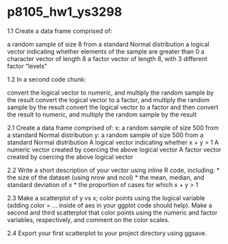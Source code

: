 # p8105_hw1_ys3298

1.1 Create a data frame comprised of:

a random sample of size 8 from a standard Normal distribution
a logical vector indicating whether elements of the sample are greater than 0
a character vector of length 8
a factor vector of length 8, with 3 different factor “levels”

1.2 In a second code chunk:

convert the logical vector to numeric, and multiply the random sample by the result
convert the logical vector to a factor, and multiply the random sample by the result
convert the logical vector to a factor and then convert the result to numeric, and multiply the random sample by the result

2.1 
Create a data frame comprised of:
x: a random sample of size 500 from a standard Normal distribution
y: a random sample of size 500 from a standard Normal distribution
A logical vector indicating whether x + y > 1
A numeric vector created by coercing the above logical vector
A factor vector created by coercing the above logical vector

2.2
Write a short description of your vector using inline R code, including: * the size of the dataset (using nrow and ncol) * the mean, median, and standard deviation of x * the proportion of cases for which x + y > 1

2.3
Make a scatterplot of y vs x; color points using the logical variable (adding color = ... inside of aes in your ggplot code should help). Make a second and third scatterplot that color points using the numeric and factor variables, respectively, and comment on the color scales.

2.4
Export your first scatterplot to your project directory using ggsave.
